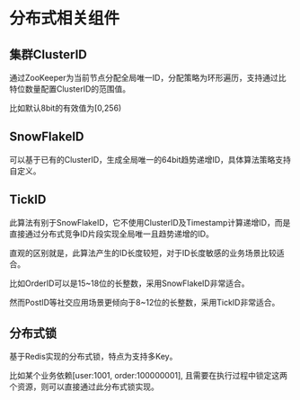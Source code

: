 # 分布式相关组件



## 集群ClusterID

通过ZooKeeper为当前节点分配全局唯一ID，分配策略为环形遍历，支持通过比特位数量配置ClusterID的范围值。

比如默认8bit的有效值为[0,256)

## SnowFlakeID

可以基于已有的ClusterID，生成全局唯一的64bit趋势递增ID，具体算法策略支持自定义。

## TickID

此算法有别于SnowFlakeID，它不使用ClusterID及Timestamp计算递增ID，而是直接通过分布式竞争ID片段实现全局唯一且趋势递增的ID。

直观的区别就是，此算法产生的ID长度较短，对于ID长度敏感的业务场景比较适合。

比如OrderID可以是15~18位的长整数，采用SnowFlakeID非常适合。

然而PostID等社交应用场景更倾向于8~12位的长整数，采用TickID非常适合。

## 分布式锁

基于Redis实现的分布式锁，特点为支持多Key。

比如某个业务依赖[user:1001, order:100000001], 且需要在执行过程中锁定这两个资源，则可以直接通过此分布式锁实现。
